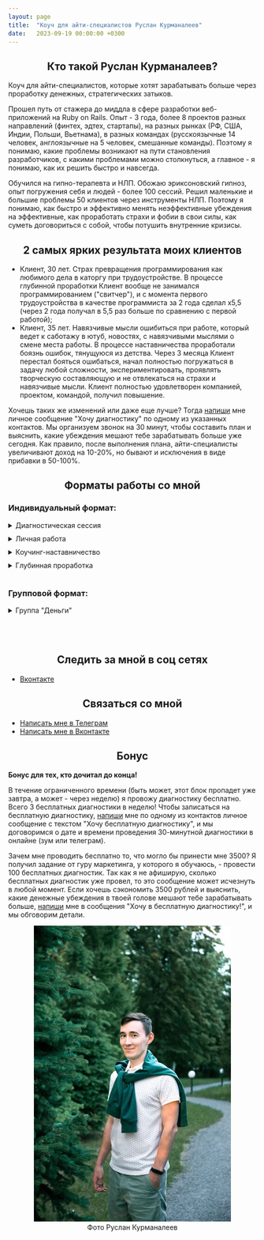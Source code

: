```yaml
---
layout: page
title:  "Коуч для айти-специалистов Руслан Курманалеев"
date:   2023-09-19 00:00:00 +0300
---
```


## <div style="text-align: center; margin-bottom: 10px;">Кто такой Руслан Курманалеев?</div>

Коуч для айти-специалистов, которые хотят зарабатывать больше через проработку денежных, стратегических затыков.

Прошел путь от стажера до миддла в сфере разработки веб-приложений на Ruby on Rails. Опыт - 3 года, более 8 проектов разных направлений (финтех, эдтех, стартапы), на разных рынках (РФ, США, Индии, Польши, Вьетнама), в разных командах (русскоязычные 14 человек, англоязычные на 5 человек, смешанные команды). Поэтому я понимаю, какие проблемы возникают на пути становления разработчиков, с какими проблемами можно столкнуться, а главное - я понимаю, как их решить быстро и навсегда.

Обучился на гипно-терапевта и НЛП. Обожаю эриксоновский гипноз, опыт погружения себя и людей - более 100 сессий. Решил маленькие и большие проблемы 50 клиентов через инструменты НЛП. Поэтому я понимаю, как быстро и эффективно менять неэффективные убеждения на эффективные, как проработать страхи и фобии в свои силы, как суметь договориться с собой, чтобы потушить внутренние кризисы.

## <div style="text-align: center; margin-bottom: 10px;">2 самых ярких результата моих клиентов</div>

- Клиент, 30 лет. Страх превращения программирования как любимого дела в каторгу при трудоустройстве. В процессе глубинной проработки Клиент вообще не занимался программированием ("свитчер"), и с момента первого трудоустройства в качестве программиста за 2 года сделал х5,5 (через 2 года получал в 5,5 раз больше по сравнению с первой работой);
- Клиент, 35 лет. Навязчивые мысли ошибиться при работе, который ведет к саботажу в ютуб, новостях, с навязчивыми мыслями о смене места работы. В процессе наставничества проработали боязнь ошибок, тянущуюся из детства. Через 3 месяца Клиент перестал бояться ошибаться, начал полностью погружаться в задачу любой сложности, экспериментировать, проявлять творческую составляющую и не отвлекаться на страхи и навязчивые мысли. Клиент полностью удовлетворен компанией, проектом, командой, получил повышение.

Хочешь таких же изменений или даже еще лучше? Тогда [напиши](#связаться-со-мной) мне личное сообщение "Хочу диагностику" по одному из указанных контактов. Мы организуем звонок на 30 минут, чтобы составить план и выяснить, какие убеждения мешают тебе зарабатывать больше уже сегодня. Как правило, после выполнения плана, айти-специалисты увеличивают доход на 10-20%, но бывают и исключения в виде прибавки в 50-100%. 

## <div style="text-align: center; margin-bottom: 10px;">Форматы работы со мной</div>

### Индивидуальный формат:

<details>
<summary style="margin-top: 15px;">Диагностическая сессия</summary>
<br>
Только онлайн! Видео-звонок на 30 минут, в ходе которого я слушаю вас, выясняю проблему и даю как минимум 2 варианта решения этой проблемы. Диагностическая нужна и мне, и тебе, чтобы выяснить, а подходим ли мы друг другу?<br>
<br>
Невозможно перейти в личную работу, наставничество или глубинную проработку, не пройдя диагностическую сессию!<br>
Стоимость диагностической сесии: 3500 рублей. Для записи <a href="#связаться-со-мной">напиши</a> мне личное сообщение "Хочу диагностику". 
<br>
<br>
</details>
<details>
<summary style="margin-top: 10px;">Личная работа</summary>
<br>
Видео-созвон на 60 минут, в ходе которого я помогаю решить вашу проблему, связанную с работой в айти-сфере. Это могут быть:
<br>
<ul>
<li>Страхи, которые мешают чувствовать себя свободно в работе;</li>
<li> Проблемы с коммуникациями в команде;</li>
<li> Затыки в развитии и выборе пути.</li>
</ul>
Продается пакетом по 4/8 сессий. Невозможно купить 1 сессию личной работы.<br>
Стоимость пакета на 4/8 сессий: 20/40 тысяч рублей. Для записи <a href="#связаться-со-мной">напиши</a> мне личное сообщение "Хочу в личную работу".
<br>
<br>
</details>
<details>
<summary style="margin-top: 10px;">Коучинг-наставничество</summary>
<br>
Средне-срочная работа с домашними заданиями на 3 месяца с глобальными проблемами на стыке работы и жизни. Типичные проблемы:
<br>
<ul>
<li>Что-то не так внутри;</li>
<li>Нет удовлетворения от работы;</li>
<li>Непонятно, куда идти дальше;</li>
<li>Выход на зарубежные рынки;</li>
<li>Адаптация в другой стране;</li>
<li>Сложности в коммуникациях с клиентами и коллегами.</li>
</ul>

Состоит из пакета на 3 месяца раз в неделю. Пропущенные занятия не переносятся и не компенсируются.<br>
Стоимость наставничества за 3 месяца: 60 тысяч рублей. Для записи <a href="#связаться-со-мной">напиши</a> мне личное сообщение "Хочу в наставничество".
<br>
<br>
</details>
<details>
<summary style="margin-top: 10px; margin-bottom: 15px;">Глубинная проработка</summary>
Сопровождение по любой жизненной проблеме (кроме зависимостей, психиатрии и семейной терапии). Этого времени достаточно для того, что избавиться от застарелых проблем, которые тянулись многие годы, и начать жить по-новому:
<br>
<ul>
<li>Ценности: выявление ценностей и план по их последующему встраиванию в повседневную жизнь. Это топливо и секрет энергичных, заряженных и преуспевающих людей;</li>
<li>Отношения с окружающими людьми и миром: научиться выстраивать границы с людьми, перестать вестись на манипуляции, начать жить по-своему, а не бесконечно выслушивать чужое. Отношения с окружающим миром всегда выстраиваются через отношения с самим собой, а выстроенные отношения с самим собой - это локомотив всей твоей жизни;</li>
<li>Проработка эмоций: "замороженные", "подавленные", "игнорируемые" эмоции высасывают энергию впустую. Если проще, то здесь мы уделим внимение тем эмоциям, которые возникают регулярно, и тебе кажется, что от них никуда не деться;</li>
<li>Радость: "смысл жизни", "предназначение", хобби, увлечения, работа, отношения - это всего лишь компоненты радостной жизни. Радость и умение радоваться жизни каждый день, или то, как живут восточные мудрецы - это специя для главного блюда твоей жизни - самой жизни;</li>
<li>Цели: целеполагание, свои или навязанные цели, куда двигаться дальше в жизни, чего я хочу в жизни. Можешь заменить слово цели на мечты, желания, хотелки, планы - от этого ничего не изменится. Если ты не знаешь, куда идут рельсы, по которым движется твой локомотив, то ты движешься по чужим рельсам, которые, скорее всего, приведут тебя к чужой конечной.</li>
<li>Прочие сложности. Что бы это ни было...</li>
</ul>

Состоит из пакета на 12 месяцев, суммарно 48 сессий. Выстраиваем календарь заранее, за месяц на следующий месяц (в декабре планируем январь). Включает в себя **обязательные** домашние задания, еженедельные отчеты. Ограниченное количество мест, поэтому подходит только тех, кто точно уверен, что хочет результата и изменить свою жизнь в более богатую, изобильную, счастливую и радостную сторону.<br>
Стоимость глубинной проработки за 1 год: 600 тысяч рублей. Для записи <a href="#связаться-со-мной">напиши</a> мне личное сообщение "Хочу в глубинную проработку".
<br>
<br style="margin-bottom: 20px;">
</details>

### Групповой формат:

<details>
<summary style="margin-top: 10px; margin-bottom: 50px">Группа "Деньги"</summary>
Группа "Деньги" или ГД - это еженедельные задания по проработке денежных затыков, чередующиеся еженедельными групповыми трансовыми медитациями. Подробнее:

<ul>
<li>Группа для тех, кто воспринимает только самостоятельную работу или готов работать самостоятельно;</li>
<li>Доступ в обучающую систему;</li>
<li>Групповой чат в Телеграм, внутри которого можно задавать вопросы по материалам группы.</li>
</ul>

<del>Стоимость одного месяца участия в группе: 3000 тысячи рублей.</del><br>
Сейчас ведется предварительная запись на особых условиях - 2000 тысячи рублей в месяц. Для закрепления особых условий участия в группе, <a href="#связаться-со-мной">напиши</a> мне личное сообщение "Хочу в группу "Деньги"" и оплати первый месяц участия в группе.
<br>
<br>
</details>

## <div style="text-align: center; margin-bottom: 10px;">Следить за мной в соц сетях</div>

- [Вконтакте](https://vk.com/ruslankurmanaleev)

[comment]: <> (- [Телеграм-канал]&#40;https://t.me/ruslankurmanaleev&#41;)

## <div style="text-align: center; margin-bottom: 10px;">Связаться со мной</div>

- [Написать мне в Телеграм](https://t.me/ruslankurmanaleev)
- [Написать мне в Вконтакте](https://vk.com/ruslankurmanaleev)

## <div style="text-align: center; margin-bottom: 10px;">Бонус</div>

**Бонус для тех, кто дочитал до конца!**

В течение ограниченного времени (быть может, этот блок пропадет уже завтра, а может - через неделю) я провожу диагностику бесплатно. Всего 3 бесплатных диагностики в неделю! Чтобы записаться на бесплатную диагностику, [напиши](#связаться-со-мной) мне по одному из контактов личное сообщение с текстом "Хочу бесплатную диагностику", и мы договоримся о дате и времени проведения 30-минутной диагностики в онлайне (зум или телеграм).

Зачем мне проводить бесплатно то, что могло бы принести мне 3500? Я получил задание от гуру маркетинга, у которого я обучаюсь, - провести 100 бесплатных диагностик. Так как я не афиширую, сколько бесплатных диагностик уже провел, то это сообщение может исчезнуть в любой момент. Если хочешь сэкономить 3500 рублей и выяснить, какие денежные убеждения в твоей голове мешают тебе зарабатывать больше, [напиши](#связаться-со-мной) мне в сообщения "Хочу в  бесплатную диагностику!", и мы обговорим детали. 

<div style="text-align: center;">
  <img src="assets/img/photo.jpg" title="Руслан Курманалеев" width="400"/><br>
  Фото Руслан Курманалеев
</div>